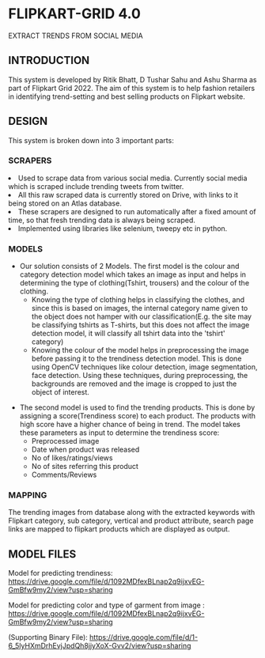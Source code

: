 # FLIPKART-GRID 4.0
EXTRACT TRENDS FROM SOCIAL MEDIA

## INTRODUCTION
This system is developed by Ritik Bhatt, D Tushar Sahu and Ashu Sharma as part of Flipkart Grid 2022. The aim of this system is to help fashion retailers in identifying trend-setting and best selling products on Flipkart website.

## DESIGN
This system is broken down into 3 important parts:

### SCRAPERS
<li>Used to scrape data from various social media. Currently social media which is scraped include trending tweets from twitter.</li>
<li>All this raw scraped data is currently stored on Drive, with links to it being stored on an Atlas database.</li>
<li>These scrapers are designed to run automatically after a fixed amount of time, so that fresh trending data is always being scraped.</li>
<li>Implemented using libraries like selenium, tweepy etc in python.</li>

### MODELS

<ul><li>
Our solution consists of 2 Models. The first model is the colour and category detection model which takes an image as input and helps in determining the type of clothing(Tshirt, trousers) and the colour of the clothing.
  
<ul><li>
Knowing the type of clothing helps in classifying the clothes, and since this is based on images, the internal category name given to the object does not hamper         with our classification(E.g. the site may be classifying tshirts as T-shirts, but this does not affect the image detection model, it will classify all tshirt data       into the 'tshirt' category)
</li></ul>
  
<ul><li>
Knowing the colour of the model helps in preprocessing the image before passing it to the trendiness detection model. This is done using OpenCV techniques like           colour detection, image segmentation, face detection. Using these techniques, during preprocessing, the backgrounds are removed and the image is cropped to just the     object of interest.
</li></ul>
  
</li></ul>

<ul><li>
The second model is used to find the trending products. This is done by assigning a score(Trendiness score) to each product. The products with  high score have a higher chance of being in trend. The model takes these parameters as input to determine the trendiness score:
<ul><li>Preprocessed image</li></ul>
<ul><li>Date when product was released</li></ul>
<ul><li>No of likes/ratings/views</li></ul>
<ul><li>No of sites referring this product</li></ul>
<ul><li>Comments/Reviews</li></ul>
</li></ul>

### MAPPING
The trending images from database along with the extracted keywords with Flipkart category, sub category, vertical and product attribute, search page links are  mapped to flipkart products which are displayed as output.


## MODEL FILES
Model for predicting trendiness: https://drive.google.com/file/d/1092MDfexBLnap2q9ijxvEG-GmBfw9my2/view?usp=sharing<br>

Model for predicting color and type of garment from image : https://drive.google.com/file/d/1092MDfexBLnap2q9ijxvEG-GmBfw9my2/view?usp=sharing<br>

(Supporting Binary File): https://drive.google.com/file/d/1-6_5lyHXmDrhEvjJpdQh8jjyXoX-Gvv2/view?usp=sharing
